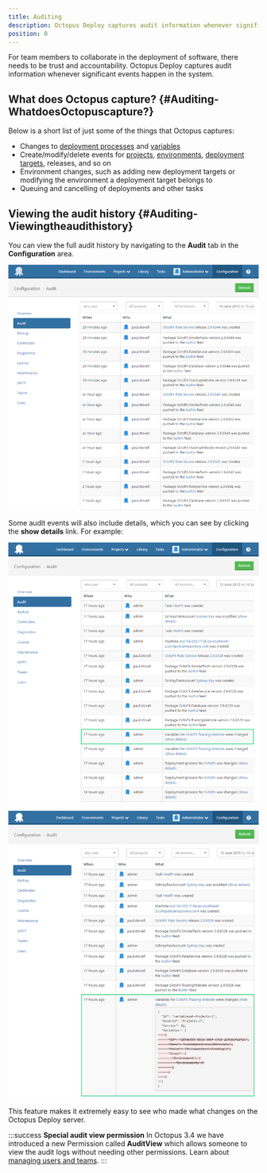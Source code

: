 ```yaml
---
title: Auditing
description: Octopus Deploy captures audit information whenever significant events happen in the system.
position: 0
---
```


For team members to collaborate in the deployment of software, there needs to be trust and accountability. Octopus Deploy captures audit information whenever significant events happen in the system.

## What does Octopus capture? {#Auditing-WhatdoesOctopuscapture?}

Below is a short list of just some of the things that Octopus captures:

- Changes to [deployment processes](/docs/deploying-applications/index.md) and [variables](/docs/deploying-applications/variables/index.md)
- Create/modify/delete events for [projects](/docs/key-concepts/projects/index.md), [environments](/docs/key-concepts/environments/index.md), [deployment targets](/docs/deployment-targets/index.md), releases, and so on
- Environment changes, such as adding new deployment targets or modifying the environment a deployment target belongs to
- Queuing and cancelling of deployments and other tasks

## Viewing the audit history {#Auditing-Viewingtheaudithistory}

You can view the full audit history by navigating to the **Audit** tab in the **Configuration** area.

![](/docs/images/3048138/3278051.png "width=500")

Some audit events will also include details, which you can see by clicking the **show details** link. For example:

![](/docs/images/3048138/3278050.png "width=500")

![](/docs/images/3048138/3278049.png "width=500")

This feature makes it extremely easy to see who made what changes on the Octopus Deploy server.

:::success
**Special audit view permission**
In Octopus 3.4 we have introduced a new Permission called **AuditView** which allows someone to view the audit logs without needing other permissions. Learn about [managing users and teams](/docs/administration/managing-users-and-teams/index.md).
:::
